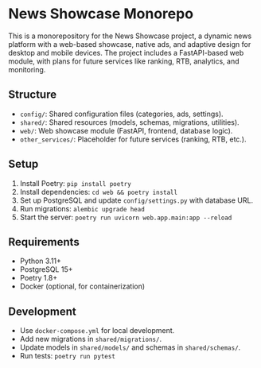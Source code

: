 # News Showcase Monorepo

This is a monorepository for the News Showcase project, a dynamic news platform with a web-based showcase, native ads, and adaptive design for desktop and mobile devices. The project includes a FastAPI-based web module, with plans for future services like ranking, RTB, analytics, and monitoring.

## Structure
- `config/`: Shared configuration files (categories, ads, settings).
- `shared/`: Shared resources (models, schemas, migrations, utilities).
- `web/`: Web showcase module (FastAPI, frontend, database logic).
- `other_services/`: Placeholder for future services (ranking, RTB, etc.).

## Setup
1. Install Poetry: `pip install poetry`
2. Install dependencies: `cd web && poetry install`
3. Set up PostgreSQL and update `config/settings.py` with database URL.
4. Run migrations: `alembic upgrade head`
5. Start the server: `poetry run uvicorn web.app.main:app --reload`

## Requirements
- Python 3.11+
- PostgreSQL 15+
- Poetry 1.8+
- Docker (optional, for containerization)

## Development
- Use `docker-compose.yml` for local development.
- Add new migrations in `shared/migrations/`.
- Update models in `shared/models/` and schemas in `shared/schemas/`.
- Run tests: `poetry run pytest`
